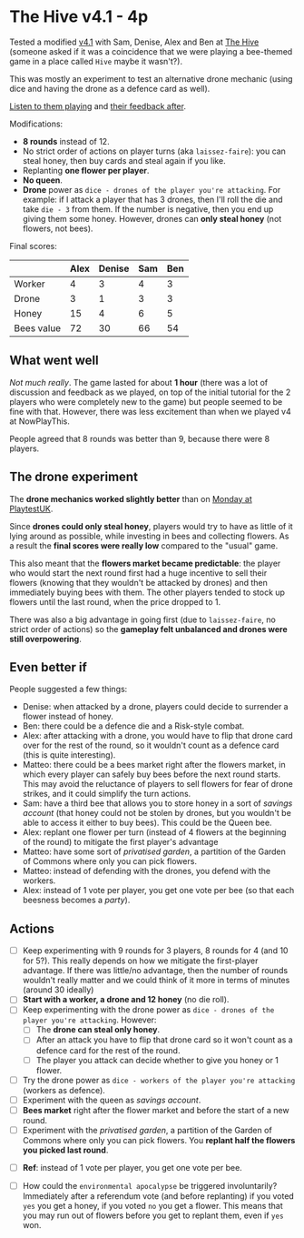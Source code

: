 # The Hive v4.1 - 4p

Tested a modified [v4.1](../versions/v4.1) with Sam, Denise, Alex and Ben at [The Hive](http://www.thehivewellbeing.com/) (someone asked if it was a coincidence that we were playing a bee-themed game in a place called `Hive` maybe it wasn't?).

This was mostly an experiment to test an alternative drone mechanic (using dice and having the drone as a defence card as well).

[Listen to them playing](https://soundcloud.com/bpt20170510/alex-ben-denise-sam-the-hive-12?in=beesness/sets/playtesting) and [their feedback after](https://soundcloud.com/bpt20170510/alex-ben-denise-sam-the-hive-22?in=beesness/sets/playtesting).

Modifications:

* **8 rounds** instead of 12.
* No strict order of actions on player turns (aka `laissez-faire`): you can steal honey, then buy cards and steal again if you like.
* Replanting **one flower per player**.
* **No queen**.
* **Drone** power as `dice - drones of the player you're attacking`. For example: if I attack a player that has 3 drones, then I'll roll the die and take `die - 3` from them. If the number is negative, then you end up giving them some honey. However, drones can **only steal honey** (not flowers, not bees).

Final scores:

|  | Alex | Denise | Sam | Ben | 
|--|--|--|--|--|
| Worker | 4 | 3 | 4 | 3 |
| Drone  | 3 | 1 | 3 | 3 |
| Honey  | 15 | 4 | 6 | 5 |
| Bees value | 72 | 30 | 66 | 54 |

## What went well

*Not much really*. The game lasted for about **1 hour** (there was a lot of discussion and feedback as we played, on top of the initial tutorial for the 2 players who were completely new to the game) but people seemed to be fine with that. However, there was less excitement than when we played v4 at NowPlayThis. 

People agreed that 8 rounds was better than 9, because there were 8 players. 

## The drone experiment 

The **drone mechanics worked slightly better** than on [Monday at PlaytestUK](2017-05-08.md#the-drone-experiment). 

Since **drones could only steal honey**, players would try to have as little of it lying around as possible, while investing in bees and collecting flowers. As a result the **final scores were really low** compared to the "usual" game. 

This also meant that the **flowers market became predictable**: the player who would start the next round first had a huge incentive to sell their flowers (knowing that they wouldn't be attacked by drones) and then immediately buying bees with them. The other players tended to stock up flowers until the last round, when the price dropped to 1. 

There was also a big advantage in going first (due to `laissez-faire`, no strict order of actions) so the **gameplay felt unbalanced and drones were still overpowering**. 

## Even better if

People suggested a few things:

* Denise: when attacked by a drone, players could decide to surrender a flower instead of honey.
* Ben: there could be a defence die and a Risk-style combat.
* Alex: after attacking with a drone, you would have to flip that drone card over for the rest of the round, so it wouldn't count as a defence card (this is quite interesting). 
* Matteo: there could be a bees market right after the flowers market, in which every player can safely buy bees before the next round starts. This may avoid the reluctance of players to sell flowers for fear of drone strikes, and it could simplify the turn actions.
* Sam: have a third bee that allows you to store honey in a sort of *savings account* (that honey could not be stolen by drones, but you wouldn't be able to access it either to buy bees). This could be the Queen bee.
* Alex: replant one flower per turn (instead of 4 flowers at the beginning of the round) to mitigate the first player's advantage
* Matteo: have some sort of *privatised garden*, a partition of the Garden of Commons where only you can pick flowers.
* Matteo: instead of defending with the drones, you defend with the workers.
* Alex: instead of 1 vote per player, you get one vote per bee (so that each beesness becomes a *party*).
 
## Actions

- [ ] Keep experimenting with 9 rounds for 3 players, 8 rounds for 4 (and 10 for 5?). This really depends on how we mitigate the first-player advantage. If there was little/no advantage, then the number of rounds wouldn't really matter and we could think of it more in terms of minutes (around 30 ideally)
- [ ] **Start with a worker, a drone and 12 honey** (no die roll).
- [ ] Keep experimenting with the drone power as `dice - drones of the player you're attacking`. However:
	- [ ] The **drone can steal only honey**.
	- [ ] After an attack you have to flip that drone card so it won't count as a defence card for the rest of the round.
	- [ ] The player you attack can decide whether to give you honey or 1 flower.
- [ ] Try the drone power as `dice - workers of the player you're attacking` (workers as defence).
- [ ] Experiment with the queen as *savings account*. 
- [ ] **Bees market** right after the flower market and before the start of a new round.
- [ ] Experiment with the *privatised garden*, a partition of the Garden of Commons where only you can pick flowers. You **replant half the flowers you picked last round**.
* [ ] **Ref**: instead of 1 vote per player, you get one vote per bee.
- [ ] How could the `environmental apocalypse` be triggered involuntarily? Immediately after a referendum vote (and before replanting) if you voted `yes` you get a honey, if you voted `no` you get a flower. This means that you may run out of flowers before you get to replant them, even if `yes` won.  



